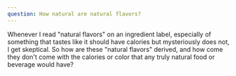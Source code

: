 ```yaml
---
question: How natural are natural flavors?
---
```


Whenever I read "natural flavors" on an ingredient label, especially of something that tastes like it should have calories but mysteriously does not, I get skeptical. So how are these "natural flavors" derived, and how come they don't come with the calories or color that any truly natural food or beverage would have?

